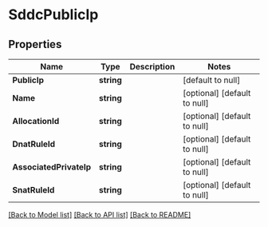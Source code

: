# SddcPublicIp

## Properties
Name | Type | Description | Notes
------------ | ------------- | ------------- | -------------
**PublicIp** | **string** |  | [default to null]
**Name** | **string** |  | [optional] [default to null]
**AllocationId** | **string** |  | [optional] [default to null]
**DnatRuleId** | **string** |  | [optional] [default to null]
**AssociatedPrivateIp** | **string** |  | [optional] [default to null]
**SnatRuleId** | **string** |  | [optional] [default to null]

[[Back to Model list]](../README.md#documentation-for-models) [[Back to API list]](../README.md#documentation-for-api-endpoints) [[Back to README]](../README.md)

